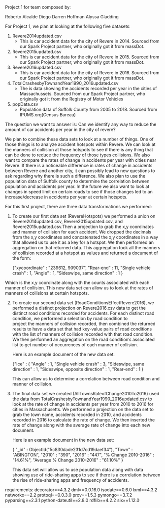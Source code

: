Project 1 for team composed by:

Roberto Alcalde Diego
Darren Hoffman
Alyssa Gladding




For Project 1, we plan at looking at the following five datasets:

1. Revere2014updated.csv
	- This is car accident data for the city of Revere in 2014. Sourced from our Spark Project partner, who originally got it from massDot.
2. Revere2015updated.csv
	- This is car accident data for the city of Revere in 2015. Sourced from our Spark Project partner, who originally got it from massDot.
3. Revere2016updated.csv
	- This is car accident data for the city of Revere in 2016. Sourced from our Spark Project partner, who originally got it from massDot.
4. TotalCrashesbyTownandYear1990_2016updated.csv
	- The is data showing the accidents recorded per year in the cities of Massachussets. Sourced from our Spark Project partner, who    
    originally got it from the Registry of Motor Vehicles
5. popData.csv
	- Population data of Suffolk County from 2005 to 2018. Sourced from IPUMS.org(Census Bureau)



The question we want to answer is: Can we identify any way to reduce the amount of car accidents per year in the 
city of revere?

We plan to combine these data sets to look at a number of things. One of those things is to analyze accident hotspots within Revere. We can look at the manners of collision at those hotspots to see if there is any thing that can be done to reduce the frequency of those types collisions. We also want to compare the rates of change in accidents per year with cities near Revere. If there is a noticeable difference in rates of change in accidents between Revere and another city, it can possibly lead to new questions to ask regarding why there is such a difference. We also plan to use the population data of Suffolk county to determine the 
correlation between population and accidents per year. In the future we also want to look at changes in speed limit on certain roads to see if those changes led to an increase/decrease in accidents per year at certain hotspots.


For this first project, there are three data transformations we performed:

1.  To create our first data set (RevereHotspots) we performed a union on Revere2014updated.csv, Revere2015updated.csv, and    
    Revere2015updated.csv.Then a projection to grab the x,y coordinates and manner of collision for each accident. 
    We dropped the decimals from the x,y coordinates and concatenated the x,y coordinates in a way that allowed
    us to use it as a key for a hotspot. We then performed an aggregation on that returned data. This aggregation
    took all the manners of collision recorded at a hotspot as values and returned a document of the form:

	 {"xycoordinate" : "239612, 909037", "Rear-end" : 11, "Single vehicle crash" : 1, "Angle" : 1, "Sideswipe, same direction" : 1 }

   Which is the x,y coordinate along with the counts associated with each manner of collision. This new data set can 
   allow us to look at the rates of manners of collisions at certain hotspots.

2.  To create our second data set (RoadConditionsEffectRevere2016), we performed a distinct projection on Revere2016.csv data to get the 
    distinct road conditions recorded for accidents. For each distinct road condition, we performed a selection by road condition to     
    project the manners of collision recorded, then combined the returned results to have a data set that had key-value pairs of 
    road conditions with the list of manners of collision recorded with that road condition. We then performed
    an aggregation on the road condition’s associated list to get number of occurrences of each manner of collision.
   
    Here is an example document of the new data set:

	  {"Ice" : { "Angle" : 1, "Single vehicle crash" : 3, "Sideswipe, same direction" : 1, "Sideswipe, opposite direction" : 1, 
     "Rear-end" : 1 }

    This can allow us to determine a correlation between road condition and manner of collision.


3.  The final data set we created (AllTownsRateofChange2010To2016) used the data from TotalCrashesbyTownandYear1990_2016updated.csv to   
    look at the rate of change in accidents per year from 2010 to 2016 for cities in Massachusetts. We performed a projection on the data 
    set to grab the town name, accidents recorded in 2010, and accidents recorded in 2016 to calculate the rate of change. We
    then inserted the rate of change along with the average rate of change into each new document. 

    Here is an example document in the new data set:

	  {
	   "_id" : ObjectId("5c830dade231d7cd19daef34"),
	   "Town" : "ABINGTON",
	   "2010" : "390",
	   "2016" : "447",
	   "% Change 2010-2016" : "14.61%",
	   "Average % Change 2010-2016" : "61.10%"
	   }
     
     This data set will allow us to use population data along with data showing use of ride-sharing apps to see if there is a
     correlation between the rise of ride-sharing apps and frequency of accidents.

requirements:
decorator==4.3.2
dml==0.0.16.0
isodate==0.6.0
lxml==4.3.2
networkx==2.2
protoql==0.0.3.0
prov==1.5.3
pymongo==3.7.2
pyparsing==2.3.1
python-dateutil==2.8.0
rdflib==4.2.2
six==1.12.0






